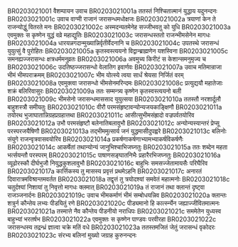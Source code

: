 BR0203021001	वैशम्पायन उवाच
BR0203021001a	ततस्तं निश्चितात्मानं युद्धाय यदुनन्दनः
BR0203021001c	उवाच वाग्मी राजानं जरासन्धमधोक्षजः
BR0203021002a	त्रयाणां केन ते राजन्योद्धुं वितरते मनः
BR0203021002c	अस्मदन्यतमेनेह सज्जीभवतु को युधि
BR0203021003a	एवमुक्तः स कृष्णेन युद्धं वव्रे महाद्युतिः
BR0203021003c	जरासन्धस्ततो राजन्भीमसेनेन मागधः
BR0203021004a	धारयन्नगदान्मुख्यान्निर्वृतीर्वेदनानि च
BR0203021004c	उपतस्थे जरासन्धं युयुत्सुं वै पुरोहितः
BR0203021005a	कृतस्वस्त्ययनो विद्वान्ब्राह्मणेन यशस्विना
BR0203021005c	समनह्यज्जरासन्धः क्षत्रधर्ममनुव्रतः
BR0203021006a	अवमुच्य किरीटं स केशान्समनुमृज्य च
BR0203021006c	उदतिष्ठज्जरासन्धो वेलातिग इवार्णवः
BR0203021007a	उवाच मतिमान्राजा भीमं भीमपराक्रमम्
BR0203021007c	भीम योत्स्ये त्वया सार्धं श्रेयसा निर्जितं वरम्
BR0203021008a	एवमुक्त्वा जरासन्धो भीमसेनमरिन्दमः
BR0203021008c	प्रत्युद्ययौ महातेजाः शक्रं बलिरिवासुरः
BR0203021009a	ततः सम्मन्त्र्य कृष्णेन कृतस्वस्त्ययनो बली
BR0203021009c	भीमसेनो जरासन्धमाससाद युयुत्सया
BR0203021010a	ततस्तौ नरशार्दूलौ बाहुशस्त्रौ समीयतुः
BR0203021010c	वीरौ परमसंहृष्टावन्योन्यजयकाङ्क्षिणौ
BR0203021011a	तयोरथ भुजाघातान्निग्रहप्रग्रहात्तथा
BR0203021011c	आसीत्सुभीमसंह्रादो वज्रपर्वतयोरिव
BR0203021012a	उभौ परमसंहृष्टौ बलेनातिबलावुभौ
BR0203021012c	अन्योन्यस्यान्तरं प्रेप्सू परस्परजयैषिणौ
BR0203021013a	तद्भीममुत्सार्य जनं युद्धमासीदुपह्वरे
BR0203021013c	बलिनोः संयुगे राजन्वृत्रवासवयोरिव
BR0203021014a	प्रकर्षणाकर्षणाभ्यामभ्याकर्षविकर्षणैः
BR0203021014c	आकर्षेतां तथान्योन्यं जानुभिश्चाभिजघ्नतुः
BR0203021015a	ततः शब्देन महता भर्त्सयन्तौ परस्परम्
BR0203021015c	पाषाणसङ्घातनिभैः प्रहारैरभिजघ्नतुः
BR0203021016a	व्यूढोरस्कौ दीर्घभुजौ नियुद्धकुशलावुभौ
BR0203021016c	बाहुभिः समसज्जेतामायसैः परिघैरिव
BR0203021017a	कार्त्तिकस्य तु मासस्य प्रवृत्तं प्रथमेऽहनि
BR0203021017c	अनारतं दिवारात्रमविश्रान्तमवर्तत
BR0203021018a	तद्वृत्तं तु त्रयोदश्यां समवेतं महात्मनोः
BR0203021018c	चतुर्दश्यां निशायां तु निवृत्तो मागधः क्लमात्
BR0203021019a	तं राजानं तथा क्लान्तं दृष्ट्वा राजञ्जनार्दनः
BR0203021019c	उवाच भीमकर्माणं भीमं सम्बोधयन्निव
BR0203021020a	क्लान्तः शत्रुर्न कौन्तेय लभ्यः पीडयितुं रणे
BR0203021020c	पीड्यमानो हि कार्त्स्न्येन जह्याज्जीवितमात्मनः
BR0203021021a	तस्मात्ते नैव कौन्तेय पीडनीयो नराधिपः
BR0203021021c	सममेतेन युध्यस्व बाहुभ्यां भरतर्षभ
BR0203021022a	एवमुक्तः स कृष्णेन पाण्डवः परवीरहा
BR0203021022c	जरासन्धस्य तद्रन्ध्रं ज्ञात्वा चक्रे मतिं वधे
BR0203021023a	ततस्तमजितं जेतुं जरासन्धं वृकोदरः
BR0203021023c	संरभ्य बलिनां मुख्यो जग्राह कुरुनन्दनः
